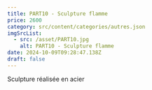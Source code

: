 ```yaml
---
title: PART10 - Sculpture flamme
price: 2600
category: src/content/categories/autres.json
imgSrcList:
  - src: /asset/PART10.jpg
    alt: PART10 - Sculpture flamme
date: 2024-10-09T09:28:47.138Z
draft: false
---
```


Sculpture réalisée en acier
